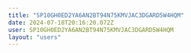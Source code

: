 ```yaml
---
title: "SP10GH0ED2YA6AN2BT94N75KMVJAC3DGARD5W4HQM"
date: 2024-07-18T20:16:20.072Z
user: SP10GH0ED2YA6AN2BT94N75KMVJAC3DGARD5W4HQM
layout: "users"
---
```

    